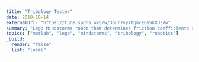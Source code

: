 ```yaml
---
title: "Tribology Tester"
date: 2018-10-14
externalUrl: "https://tube.spdns.org/w/3oUr7vy7tgmcE6sSkXUZ7w"
summary: "Lego Mindstorms robot that determines friction coefficients of a material. Winner of the 2018 ARM prize at the University of Cambridge."
topics: ["matlab", "lego", "mindstorms", "tribology", "robotics"]
_build:
  render: "false"
  list: "local"
---
```

